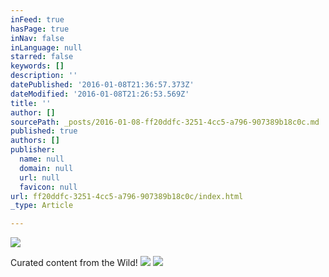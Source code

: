 ```yaml
---
inFeed: true
hasPage: true
inNav: false
inLanguage: null
starred: false
keywords: []
description: ''
datePublished: '2016-01-08T21:36:57.373Z'
dateModified: '2016-01-08T21:26:53.569Z'
title: ''
author: []
sourcePath: _posts/2016-01-08-ff20ddfc-3251-4cc5-a796-907389b18c0c.md
published: true
authors: []
publisher:
  name: null
  domain: null
  url: null
  favicon: null
url: ff20ddfc-3251-4cc5-a796-907389b18c0c/index.html
_type: Article

---
```

![](https://the-grid-user-content.s3-us-west-2.amazonaws.com/472ba512-1e05-4f1d-8e9f-8b1e4d39012d.jpg)

Curated content from the Wild!
![](https://the-grid-user-content.s3-us-west-2.amazonaws.com/1615ae1b-89f4-48e6-b781-02bb2afef371.jpg)
![](https://the-grid-user-content.s3-us-west-2.amazonaws.com/2d281226-ca11-4d4c-b821-3feefc15bda3.jpg)